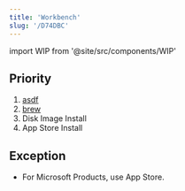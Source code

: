 ```yaml
---
title: 'Workbench'
slug: '/D74DBC'
---
```


import WIP from '@site/src/components/WIP'

<WIP />

## Priority

1. [asdf](https://asdf-vm.com/)
2. [brew](https://brew.sh)
3. Disk Image Install
4. App Store Install

## Exception

- For Microsoft Products, use App Store.
